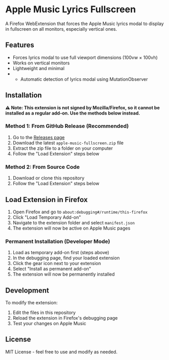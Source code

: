# Apple Music Lyrics Fullscreen

A Firefox WebExtension that forces the Apple Music lyrics modal to display in fullscreen on all monitors, especially vertical ones.

## Features

- Forces lyrics modal to use full viewport dimensions (100vw × 100vh)
- Works on vertical monitors
- Lightweight and minimal
- - Automatic detection of lyrics modal using MutationObserver

## Installation

**⚠️ Note: This extension is not signed by Mozilla/Firefox, so it cannot be installed as a regular add-on. Use the methods below instead.**

### Method 1: From GitHub Release (Recommended)
1. Go to the [Releases page](https://github.com/s1wz/apple-music-fullscreen-fix/releases)
2. Download the latest `apple-music-fullscreen.zip` file
3. Extract the zip file to a folder on your computer
4. Follow the "Load Extension" steps below

### Method 2: From Source Code
1. Download or clone this repository
2. Follow the "Load Extension" steps below

## Load Extension in Firefox

1. Open Firefox and go to `about:debugging#/runtime/this-firefox`
2. Click "Load Temporary Add-on"
3. Navigate to the extension folder and select `manifest.json`
4. The extension will now be active on Apple Music pages

### Permanent Installation (Developer Mode)
1. Load as temporary add-on first (steps above)
2. In the debugging page, find your loaded extension
3. Click the gear icon next to your extension
4. Select "Install as permanent add-on"
5. The extension will now be permanently installed

## Development

To modify the extension:
1. Edit the files in this repository
2. Reload the extension in Firefox's debugging page
3. Test your changes on Apple Music

## License

MIT License - feel free to use and modify as needed.



